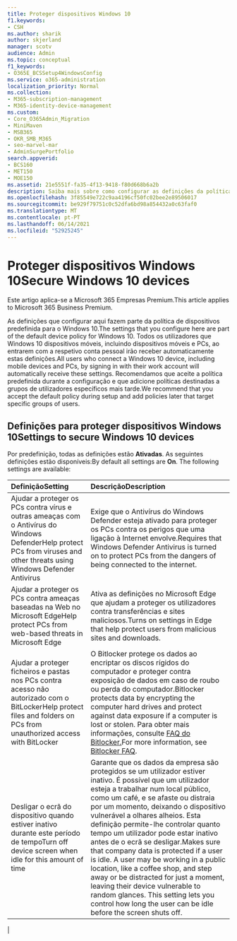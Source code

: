 ```yaml
---
title: Proteger dispositivos Windows 10
f1.keywords:
- CSH
ms.author: sharik
author: skjerland
manager: scotv
audience: Admin
ms.topic: conceptual
f1_keywords:
- O365E_BCSSetup4WindowsConfig
ms.service: o365-administration
localization_priority: Normal
ms.collection:
- M365-subscription-management
- M365-identity-device-management
ms.custom:
- Core_O365Admin_Migration
- MiniMaven
- MSB365
- OKR_SMB_M365
- seo-marvel-mar
- AdminSurgePortfolio
search.appverid:
- BCS160
- MET150
- MOE150
ms.assetid: 21e5551f-fa35-4f13-9418-f80d668b6a2b
description: Saiba mais sobre como configurar as definições da política de dispositivos predefinida que qualquer Windows 10 irá receber ao entrar na respetiva conta escolar ou escolar.
ms.openlocfilehash: 3f85549e722c9aa4196cf50fc02bee2e89506017
ms.sourcegitcommit: be929f79751c0c52dfa6bd98a854432a0c63faf0
ms.translationtype: MT
ms.contentlocale: pt-PT
ms.lasthandoff: 06/14/2021
ms.locfileid: "52925245"
---
```

# <a name="secure-windows-10-devices"></a><span data-ttu-id="d3ec6-103">Proteger dispositivos Windows 10</span><span class="sxs-lookup"><span data-stu-id="d3ec6-103">Secure Windows 10 devices</span></span>

<span data-ttu-id="d3ec6-104">Este artigo aplica-se a Microsoft 365 Empresas Premium.</span><span class="sxs-lookup"><span data-stu-id="d3ec6-104">This article applies to Microsoft 365 Business Premium.</span></span>

<span data-ttu-id="d3ec6-105">As definições que configurar aqui fazem parte da política de dispositivos predefinida para o Windows 10.</span><span class="sxs-lookup"><span data-stu-id="d3ec6-105">The settings that you configure here are part of the default device policy for Windows 10.</span></span> <span data-ttu-id="d3ec6-106">Todos os utilizadores que Windows 10 dispositivos móveis, incluindo dispositivos móveis e PCs, ao entrarem com a respetivo conta pessoal irão receber automaticamente estas definições.</span><span class="sxs-lookup"><span data-stu-id="d3ec6-106">All users who connect a Windows 10 device, including mobile devices and PCs, by signing in with their work account will automatically receive these settings.</span></span> <span data-ttu-id="d3ec6-107">Recomendamos que aceite a política predefinida durante a configuração e que adicione políticas destinadas a grupos de utilizadores específicos mais tarde.</span><span class="sxs-lookup"><span data-stu-id="d3ec6-107">We recommend that you accept the default policy during setup and add policies later that target specific groups of users.</span></span>
  
## <a name="settings-to-secure-windows-10-devices"></a><span data-ttu-id="d3ec6-108">Definições para proteger dispositivos Windows 10</span><span class="sxs-lookup"><span data-stu-id="d3ec6-108">Settings to secure Windows 10 devices</span></span>

<span data-ttu-id="d3ec6-p102">Por predefinição, todas as definições estão **Ativadas**. As seguintes definições estão disponíveis:</span><span class="sxs-lookup"><span data-stu-id="d3ec6-p102">By default all settings are **On**. The following settings are available:</span></span>
  


|<span data-ttu-id="d3ec6-111">Definição</span><span class="sxs-lookup"><span data-stu-id="d3ec6-111">Setting</span></span>  <br/> |<span data-ttu-id="d3ec6-112">Descrição</span><span class="sxs-lookup"><span data-stu-id="d3ec6-112">Description</span></span>  <br/> |
|:-----|:-----|
|<span data-ttu-id="d3ec6-113">Ajudar a proteger os PCs contra vírus e outras ameaças com o Antivírus do Windows Defender</span><span class="sxs-lookup"><span data-stu-id="d3ec6-113">Help protect PCs from viruses and other threats using Windows Defender Antivirus</span></span>  <br/> |<span data-ttu-id="d3ec6-114">Exige que o Antivírus do Windows Defender esteja ativado para proteger os PCs contra os perigos que uma ligação à Internet envolve.</span><span class="sxs-lookup"><span data-stu-id="d3ec6-114">Requires that Windows Defender Antivirus is turned on to protect PCs from the dangers of being connected to the internet.</span></span>  <br/> |
|<span data-ttu-id="d3ec6-115">Ajudar a proteger os PCs contra ameaças baseadas na Web no Microsoft Edge</span><span class="sxs-lookup"><span data-stu-id="d3ec6-115">Help protect PCs from web-based threats in Microsoft Edge</span></span>  <br/> |<span data-ttu-id="d3ec6-116">Ativa as definições no Microsoft Edge que ajudam a proteger os utilizadores contra transferências e sites maliciosos.</span><span class="sxs-lookup"><span data-stu-id="d3ec6-116">Turns on settings in Edge that help protect users from malicious sites and downloads.</span></span>  <br/> |
|<span data-ttu-id="d3ec6-117">Ajudar a proteger ficheiros e pastas nos PCs contra acesso não autorizado com o BitLocker</span><span class="sxs-lookup"><span data-stu-id="d3ec6-117">Help protect files and folders on PCs from unauthorized access with BitLocker</span></span>  <br/> |<span data-ttu-id="d3ec6-118">O Bitlocker protege os dados ao encriptar os discos rígidos do computador e proteger contra exposição de dados em caso de roubo ou perda do computador.</span><span class="sxs-lookup"><span data-stu-id="d3ec6-118">Bitlocker protects data by encrypting the computer hard drives and protect against data exposure if a computer is lost or stolen.</span></span> <span data-ttu-id="d3ec6-119">Para obter mais informações, consulte [FAQ do Bitlocker.](/windows/security/information-protection/bitlocker/bitlocker-frequently-asked-questions)</span><span class="sxs-lookup"><span data-stu-id="d3ec6-119">For more information, see [Bitlocker FAQ](/windows/security/information-protection/bitlocker/bitlocker-frequently-asked-questions).</span></span>  <br/> |
|<span data-ttu-id="d3ec6-120">Desligar o ecrã do dispositivo quando estiver inativo durante este período de tempo</span><span class="sxs-lookup"><span data-stu-id="d3ec6-120">Turn off device screen when idle for this amount of time</span></span>  <br/> |<span data-ttu-id="d3ec6-p104">Garante que os dados da empresa são protegidos se um utilizador estiver inativo. É possível que um utilizador esteja a trabalhar num local público, como um café, e se afaste ou distraia por um momento, deixando o dispositivo vulnerável a olhares alheios. Esta definição permite-lhe controlar quanto tempo um utilizador pode estar inativo antes de o ecrã se desligar.</span><span class="sxs-lookup"><span data-stu-id="d3ec6-p104">Makes sure that company data is protected if a user is idle. A user may be working in a public location, like a coffee shop, and step away or be distracted for just a moment, leaving their device vulnerable to random glances. This setting lets you control how long the user can be idle before the screen shuts off.</span></span>  <br/> |
|